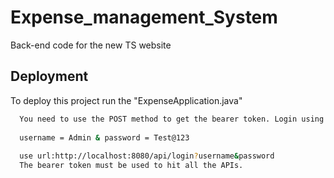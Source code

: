 
# Expense_management_System

Back-end code for the new TS website

## Deployment

To deploy this project run the "ExpenseApplication.java"


```bash 
  You need to use the POST method to get the bearer token. Login using
  
  username = Admin & password = Test@123
  
  use url:http://localhost:8080/api/login?username&password 
  The bearer token must be used to hit all the APIs.
```


